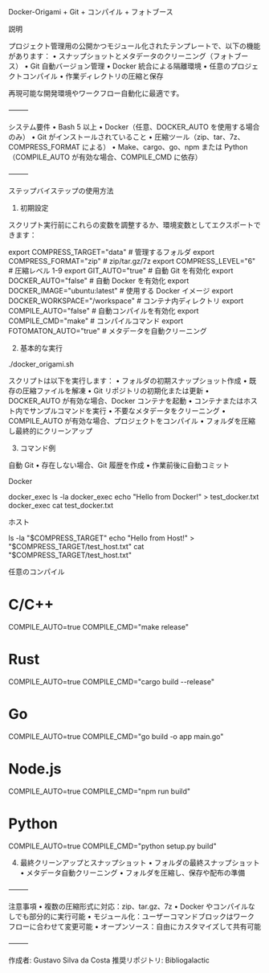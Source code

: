 Docker-Origami + Git + コンパイル + フォトブース

説明

プロジェクト管理用の公開かつモジュール化されたテンプレートで、以下の機能があります：
	•	スナップショットとメタデータのクリーニング（フォトブース）
	•	Git 自動バージョン管理
	•	Docker 統合による隔離環境
	•	任意のプロジェクトコンパイル
	•	作業ディレクトリの圧縮と保存

再現可能な開発環境やワークフロー自動化に最適です。

⸻

システム要件
	•	Bash 5 以上
	•	Docker（任意、DOCKER_AUTO を使用する場合のみ）
	•	Git がインストールされていること
	•	圧縮ツール（zip、tar、7z、COMPRESS_FORMAT による）
	•	Make、cargo、go、npm または Python（COMPILE_AUTO が有効な場合、COMPILE_CMD に依存）

⸻

ステップバイステップの使用方法

1. 初期設定

スクリプト実行前にこれらの変数を調整するか、環境変数としてエクスポートできます：

export COMPRESS_TARGET="data"           # 管理するフォルダ
export COMPRESS_FORMAT="zip"            # zip/tar.gz/7z
export COMPRESS_LEVEL="6"               # 圧縮レベル 1-9
export GIT_AUTO="true"                  # 自動 Git を有効化
export DOCKER_AUTO="false"              # 自動 Docker を有効化
export DOCKER_IMAGE="ubuntu:latest"     # 使用する Docker イメージ
export DOCKER_WORKSPACE="/workspace"    # コンテナ内ディレクトリ
export COMPILE_AUTO="false"             # 自動コンパイルを有効化
export COMPILE_CMD="make"               # コンパイルコマンド
export FOTOMATON_AUTO="true"            # メタデータを自動クリーニング

2. 基本的な実行

./docker_origami.sh

スクリプトは以下を実行します：
	•	フォルダの初期スナップショット作成
	•	既存の圧縮ファイルを解凍
	•	Git リポジトリの初期化または更新
	•	DOCKER_AUTO が有効な場合、Docker コンテナを起動
	•	コンテナまたはホスト内でサンプルコマンドを実行
	•	不要なメタデータをクリーニング
	•	COMPILE_AUTO が有効な場合、プロジェクトをコンパイル
	•	フォルダを圧縮し最終的にクリーンアップ

3. コマンド例

自動 Git
	•	存在しない場合、Git 履歴を作成
	•	作業前後に自動コミット

Docker

docker_exec ls -la
docker_exec echo "Hello from Docker!" > test_docker.txt
docker_exec cat test_docker.txt

ホスト

ls -la "$COMPRESS_TARGET"
echo "Hello from Host!" > "$COMPRESS_TARGET/test_host.txt"
cat "$COMPRESS_TARGET/test_host.txt"

任意のコンパイル

# C/C++
COMPILE_AUTO=true COMPILE_CMD="make release"
# Rust
COMPILE_AUTO=true COMPILE_CMD="cargo build --release"
# Go
COMPILE_AUTO=true COMPILE_CMD="go build -o app main.go"
# Node.js
COMPILE_AUTO=true COMPILE_CMD="npm run build"
# Python
COMPILE_AUTO=true COMPILE_CMD="python setup.py build"

4. 最終クリーンアップとスナップショット
	•	フォルダの最終スナップショット
	•	メタデータ自動クリーニング
	•	フォルダを圧縮し、保存や配布の準備

⸻

注意事項
	•	複数の圧縮形式に対応：zip、tar.gz、7z
	•	Docker やコンパイルなしでも部分的に実行可能
	•	モジュール化：ユーザーコマンドブロックはワークフローに合わせて変更可能
	•	オープンソース：自由にカスタマイズして共有可能

⸻

作成者: Gustavo Silva da Costa
推奨リポジトリ: Bibliogalactic
